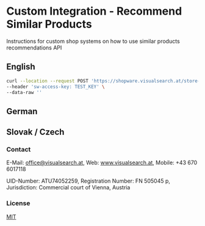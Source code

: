 # Custom Integration - Recommend Similar Products
Instructions for custom shop systems on how to use similar products recommendations API

## English

```bash
curl --location --request POST 'https://shopware.visualsearch.at/store-api/v3/vis/status_cross' \
--header 'sw-access-key: TEST_KEY' \
--data-raw ''
```

## German


## Slovak / Czech

### Contact
E-Mail: office@visualsearch.at, Web: www.visualsearch.at, Mobile: +43 670 6017118

UID-Number: ATU74052259, Registration Number: FN 505045 p, Jurisdiction: Commercial court of Vienna, Austria

### License
[MIT](https://choosealicense.com/licenses/mit/)
